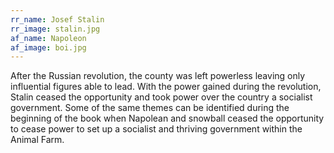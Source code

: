 ```yaml
---
rr_name: Josef Stalin
rr_image: stalin.jpg
af_name: Napoleon
af_image: boi.jpg
---
```


After the Russian revolution, the county was left powerless leaving only influential figures able to lead. With the power gained during the revolution, Stalin ceased the opportunity and took power over the country a socialist government. Some of the same themes can be identified during the beginning of the book when Napolean and snowball ceased the opportunity to cease power to set up a socialist and thriving government within the Animal Farm.